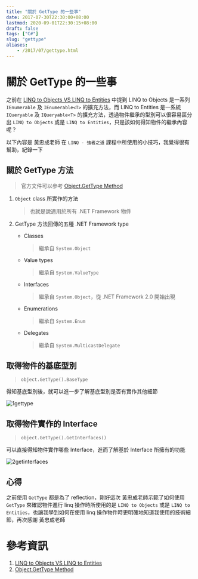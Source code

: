```yaml
---
title: "關於 GetType 的一些事"
date: 2017-07-30T22:30:00+08:00
lastmod: 2020-09-01T22:30:15+08:00
draft: false
tags: ["C#"]
slug: "gettype"
aliases:
    - /2017/07/gettype.html
---
```

# 關於 GetType 的一些事
之前在 [LINQ to Objects VS LINQ to Entities](https://blog.yowko.com/2017/07/linq-to-objects-vs-linq-to-entities.html) 中提到 LINQ to Objects 是一系列 `IEnumerable` 及 `IEnumerable<T>` 的擴充方法，而 LINQ to Entities 是一系統 `IQueryable` 及 `IQueryable<T>` 的擴充方法，透過物件繼承的型別可以很容易區分出 `LINQ to Objects` 或是 `LINQ to Entities`，只是該如何得知物件的繼承內容呢？

以下內容是 黃忠成老師 在 `LINQ - 強者之道` 課程中所使用的小技巧，我覺得很有幫助，紀錄一下

## 關於 GetType 方法

> 官方文件可以參考 [Object.GetType Method](https://docs.microsoft.com/en-us/dotnet/api/system.object.gettype?WT.mc_id=DOP-MVP-5002594)

1.  `Object` class 所實作的方法

    > 也就是說適用於所有 .NET Framework 物件

2.  GetType 方法回傳的五種 .NET Framework type
    *   Classes

        > 繼承自 `System.Object`

    *   Value types

        > 繼承自 `System.ValueType`

    *   Interfaces

        > 繼承自 `System.Object`，從 .NET Framework 2.0 開始出現

    *   Enumerations

        > 繼承自 `System.Enum`

    *   Delegates

        > 繼承自 `System.MulticastDelegate`

## 取得物件的基底型別

> `object.GetType().BaseType`

得知基底型別後，就可以進一步了解基底型別是否有實作其他細節

![1gettype](https://user-images.githubusercontent.com/3851540/28754269-d40109b2-7574-11e7-927e-abd231f0d90d.png)

## 取得物件實作的 Interface

> `object.GetType().GetInterfaces()`

可以直接得知物件實作哪些 Interface，進而了解基於 Interface 所擁有的功能

![2getinterfaces](https://user-images.githubusercontent.com/3851540/28754270-d42591b0-7574-11e7-9c8b-8da94ed0c7ae.png)

## 心得

之前使用 `GetType` 都是為了 reflection，剛好這次 黃忠成老師示範了如何使用 `GetType` 來確認物件進行 linq 操作時所使用的是 `LINQ to Objects` 或是 `LINQ to Entities`，也讓我學到如何在使用 linq 操作物件時更明確地知道我使用的技術細節，再次感謝 黃忠成老師

# 參考資訊

1.  [LINQ to Objects VS LINQ to Entities](https://blog.yowko.com/2017/07/linq-to-objects-vs-linq-to-entities.html)
2.  [Object.GetType Method](https://docs.microsoft.com/en-us/dotnet/api/system.object.gettype?WT.mc_id=DOP-MVP-5002594)
